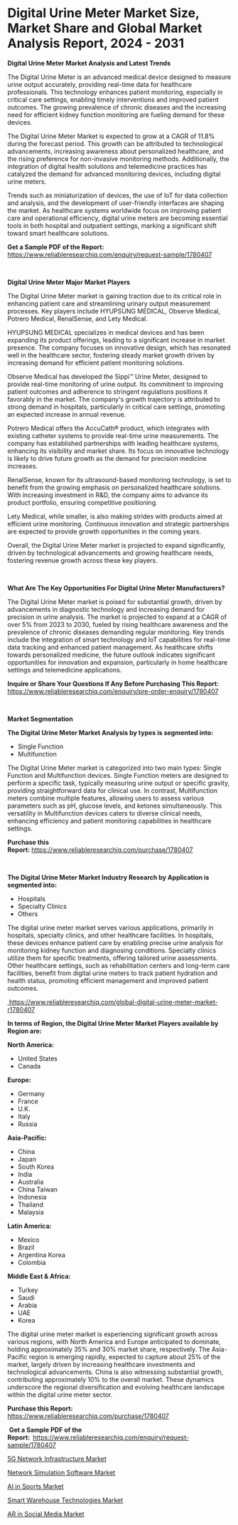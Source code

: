 <p><h1>Digital Urine Meter Market Size, Market Share and Global Market Analysis Report, 2024 - 2031</h1></p><p><strong>Digital Urine Meter Market Analysis and Latest Trends</strong></p>
<p><p>The Digital Urine Meter is an advanced medical device designed to measure urine output accurately, providing real-time data for healthcare professionals. This technology enhances patient monitoring, especially in critical care settings, enabling timely interventions and improved patient outcomes. The growing prevalence of chronic diseases and the increasing need for efficient kidney function monitoring are fueling demand for these devices.</p><p>The Digital Urine Meter Market is expected to grow at a CAGR of 11.8% during the forecast period. This growth can be attributed to technological advancements, increasing awareness about personalized healthcare, and the rising preference for non-invasive monitoring methods. Additionally, the integration of digital health solutions and telemedicine practices has catalyzed the demand for advanced monitoring devices, including digital urine meters.</p><p>Trends such as miniaturization of devices, the use of IoT for data collection and analysis, and the development of user-friendly interfaces are shaping the market. As healthcare systems worldwide focus on improving patient care and operational efficiency, digital urine meters are becoming essential tools in both hospital and outpatient settings, marking a significant shift toward smart healthcare solutions.</p></p>
<p><strong>Get a Sample PDF of the Report:&nbsp;</strong> <a href="https://www.reliableresearchiq.com/enquiry/request-sample/1780407?utm_campaign=1159&utm_medium=2&utm_source=Github&utm_content=ia&utm_term=19122024&utm_id=digital-urine-meter">https://www.reliableresearchiq.com/enquiry/request-sample/1780407</a></p>
<p>&nbsp;</p>
<p><strong>Digital Urine Meter Major Market Players</strong></p>
<p><p>The Digital Urine Meter market is gaining traction due to its critical role in enhancing patient care and streamlining urinary output measurement processes. Key players include HYUPSUNG MEDICAL, Observe Medical, Potrero Medical, RenalSense, and Lety Medical.</p><p>HYUPSUNG MEDICAL specializes in medical devices and has been expanding its product offerings, leading to a significant increase in market presence. The company focuses on innovative design, which has resonated well in the healthcare sector, fostering steady market growth driven by increasing demand for efficient patient monitoring solutions.</p><p>Observe Medical has developed the Sippi™ Urine Meter, designed to provide real-time monitoring of urine output. Its commitment to improving patient outcomes and adherence to stringent regulations positions it favorably in the market. The company's growth trajectory is attributed to strong demand in hospitals, particularly in critical care settings, promoting an expected increase in annual revenue.</p><p>Potrero Medical offers the AccuCath® product, which integrates with existing catheter systems to provide real-time urine measurements. The company has established partnerships with leading healthcare systems, enhancing its visibility and market share. Its focus on innovative technology is likely to drive future growth as the demand for precision medicine increases.</p><p>RenalSense, known for its ultrasound-based monitoring technology, is set to benefit from the growing emphasis on personalized healthcare solutions. With increasing investment in R&D, the company aims to advance its product portfolio, ensuring competitive positioning.</p><p>Lety Medical, while smaller, is also making strides with products aimed at efficient urine monitoring. Continuous innovation and strategic partnerships are expected to provide growth opportunities in the coming years.</p><p>Overall, the Digital Urine Meter market is projected to expand significantly, driven by technological advancements and growing healthcare needs, fostering revenue growth across these key players.</p></p>
<p>&nbsp;</p>
<p><strong>What Are The Key Opportunities For Digital Urine Meter Manufacturers?</strong></p>
<p><p>The Digital Urine Meter market is poised for substantial growth, driven by advancements in diagnostic technology and increasing demand for precision in urine analysis. The market is projected to expand at a CAGR of over 5% from 2023 to 2030, fueled by rising healthcare awareness and the prevalence of chronic diseases demanding regular monitoring. Key trends include the integration of smart technology and IoT capabilities for real-time data tracking and enhanced patient management. As healthcare shifts towards personalized medicine, the future outlook indicates significant opportunities for innovation and expansion, particularly in home healthcare settings and telemedicine applications.</p></p>
<p><strong>Inquire or Share Your Questions If Any Before Purchasing This Report:</strong> <a href="https://www.reliableresearchiq.com/enquiry/pre-order-enquiry/1780407?utm_campaign=1159&utm_medium=2&utm_source=Github&utm_content=ia&utm_term=19122024&utm_id=digital-urine-meter">https://www.reliableresearchiq.com/enquiry/pre-order-enquiry/1780407</a></p>
<p>&nbsp;</p>
<p><strong>Market Segmentation</strong></p>
<p><strong>The Digital Urine Meter Market Analysis by types is segmented into:</strong></p>
<p><ul><li>Single Function</li><li>Multifunction</li></ul></p>
<p><p>The Digital Urine Meter market is categorized into two main types: Single Function and Multifunction devices. Single Function meters are designed to perform a specific task, typically measuring urine output or specific gravity, providing straightforward data for clinical use. In contrast, Multifunction meters combine multiple features, allowing users to assess various parameters such as pH, glucose levels, and ketones simultaneously. This versatility in Multifunction devices caters to diverse clinical needs, enhancing efficiency and patient monitoring capabilities in healthcare settings.</p></p>
<p><strong>Purchase this Report:&nbsp;</strong><a href="https://www.reliableresearchiq.com/purchase/1780407?utm_campaign=1159&utm_medium=2&utm_source=Github&utm_content=ia&utm_term=19122024&utm_id=digital-urine-meter">https://www.reliableresearchiq.com/purchase/1780407</a></p>
<p>&nbsp;</p>
<p><strong>The Digital Urine Meter Market Industry Research by Application is segmented into:</strong></p>
<p><ul><li>Hospitals</li><li>Specialty Clinics</li><li>Others</li></ul></p>
<p><p>The digital urine meter market serves various applications, primarily in hospitals, specialty clinics, and other healthcare facilities. In hospitals, these devices enhance patient care by enabling precise urine analysis for monitoring kidney function and diagnosing conditions. Specialty clinics utilize them for specific treatments, offering tailored urine assessments. Other healthcare settings, such as rehabilitation centers and long-term care facilities, benefit from digital urine meters to track patient hydration and health status, promoting efficient management and improved patient outcomes.</p></p>
<p><a href="https://www.reliableresearchiq.com/global-digital-urine-meter-market-r1780407?utm_campaign=1159&utm_medium=2&utm_source=Github&utm_content=ia&utm_term=19122024&utm_id=digital-urine-meter">&nbsp;https://www.reliableresearchiq.com/global-digital-urine-meter-market-r1780407</a></p>
<p><strong>In terms of Region, the Digital Urine Meter Market Players available by Region are:</strong></p>
<p>
    <p> <strong> North America: </strong>
        <ul>
            <li>United States</li>
            <li>Canada</li>
        </ul>
        </p> 
    <p> <strong> Europe: </strong>
        <ul>
            <li>Germany</li>
            <li>France</li>
            <li>U.K.</li>
            <li>Italy</li>
            <li>Russia</li>
        </ul>
        </p> 
    <p> <strong> Asia-Pacific: </strong>
        <ul>
            <li>China</li>
            <li>Japan</li>
            <li>South Korea</li>
            <li>India</li>
            <li>Australia</li>
            <li>China Taiwan</li>
            <li>Indonesia</li>
            <li>Thailand</li>
            <li>Malaysia</li>
        </ul>
        </p> 
    <p> <strong> Latin America: </strong>
        <ul>
            <li>Mexico</li>
            <li>Brazil</li>
            <li>Argentina Korea</li>
            <li>Colombia</li>
        </ul>
        </p> 
    <p> <strong> Middle East & Africa: </strong>
        <ul>
            <li>Turkey</li>
            <li>Saudi</li>
            <li>Arabia</li>
            <li>UAE</li>
            <li>Korea</li>
        </ul>
    </p>
    </p>
<p><p>The digital urine meter market is experiencing significant growth across various regions, with North America and Europe anticipated to dominate, holding approximately 35% and 30% market share, respectively. The Asia-Pacific region is emerging rapidly, expected to capture about 25% of the market, largely driven by increasing healthcare investments and technological advancements. China is also witnessing substantial growth, contributing approximately 10% to the overall market. These dynamics underscore the regional diversification and evolving healthcare landscape within the digital urine meter sector.</p></p>
<p><strong>Purchase this Report: </strong><a href="https://www.reliableresearchiq.com/purchase/1780407?utm_campaign=1159&utm_medium=2&utm_source=Github&utm_content=ia&utm_term=19122024&utm_id=digital-urine-meter">https://www.reliableresearchiq.com/purchase/1780407</a></p>
<p>&nbsp;<strong>Get a Sample PDF of the Report:&nbsp;&nbsp;</strong><a href="https://www.reliableresearchiq.com/enquiry/request-sample/1780407?utm_campaign=1159&utm_medium=2&utm_source=Github&utm_content=ia&utm_term=19122024&utm_id=digital-urine-meter">https://www.reliableresearchiq.com/enquiry/request-sample/1780407</a></p>
<p><strong></strong></p>
<p><p><a href="https://www.linkedin.com/pulse/5g-network-infrastructure-market-analysis-report-2024-vunje?utm_campaign=1159&utm_medium=2&utm_source=Github&utm_content=ia&utm_term=19122024&utm_id=digital-urine-meter">5G Network Infrastructure Market</a></p><p><a href="https://www.linkedin.com/pulse/future-network-simulation-software-market-growth-predictions-ifqge?utm_campaign=1159&utm_medium=2&utm_source=Github&utm_content=ia&utm_term=19122024&utm_id=digital-urine-meter">Network Simulation Software Market</a></p><p><a href="https://www.linkedin.com/pulse/ai-sports-market-size-share-analysis-for2024-2031-its-s3kke?utm_campaign=1159&utm_medium=2&utm_source=Github&utm_content=ia&utm_term=19122024&utm_id=digital-urine-meter">AI in Sports Market</a></p><p><a href="https://www.linkedin.com/pulse/smart-warehouse-technologies-market-dynamics-application-types-d18fe?utm_campaign=1159&utm_medium=2&utm_source=Github&utm_content=ia&utm_term=19122024&utm_id=digital-urine-meter">Smart Warehouse Technologies Market</a></p><p><a href="https://www.linkedin.com/pulse/extensive-study-global-ar-social-media-market-share-growth-hke7e?utm_campaign=1159&utm_medium=2&utm_source=Github&utm_content=ia&utm_term=19122024&utm_id=digital-urine-meter">AR in Social Media Market</a></p></p>
